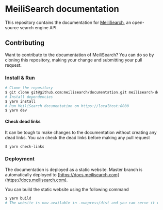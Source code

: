 # MeiliSearch documentation

This repository contains the documentation for [MeiliSearch](https://github.com/meilisearch/meilisearch), an open-source search engine API.

## Contributing

Want to contribute to the documentation of MeiliSearch? You can do so by cloning this repository, making your change and submitting your pull request.

### Install & Run

```bash
# Clone the repository
$ git clone git@github.com:meilisearch/documentation.git meilisearch-documentation && cd meilisearch-documentation
# Install dependencies
$ yarn install
# Run MeiliSearch documentation on https://localhost:8080
$ yarn dev
```

#### Check dead links

It can be tough to make changes to the documentation without creating any dead links. You can check the dead links before making any pull request
```bash
$ yarn check-links
```

### Deployment

The documentation is deployed as a static website. Master branch is automatically deployed to [https://docs.meilisearch.com](https://docs.meilisearch.com).

You can build the static website using the following command

```bash
$ yarn build
# The website is now available in .vuepress/dist and you can serve it using any webserver.
```
